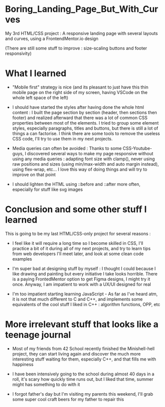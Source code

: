 # Boring_Landing_Page_But_With_Curves
My 3rd HTML/CSS project : A responsive landing page with several layouts and curves, using a FrontendMentor.io design

(There are still some stuff to improve : size-scaling buttons and footer responsivity)

# What I learned

- "Mobile first" strategy is nice (and its pleasant to just have this thin mobile page on the right side of my screen, having VSCode on the whole left space of the left)

- I should have started the styles after having done the whole html content : I built the page section by section (header, then sections then footer) and realized afterward that there was a lot of common CSS properties between most of the elements. I tried to group some element styles, especially paragraphs, titles and buttons, but there is still a lot of things a can factorise. I think there are some tools to remove the useless CSS code, I'll try to use them in my next projects.

- Media queries can often be avoided : Thanks to some CSS-Youtube-guys, I discovered several ways to make my page responsive without using any media queries : adapting font size with clamp(), never using raw positions and sizes (using min/max-width and auto margin instead), using flex-wrap, etc... I love this way of doing things and will try to improve on that point

- I should lighten the HTML using ::before and ::after more often, especially for stuff like svg images

# Conclusion and some other stuff I learned
This is going to be my last HTML/CSS-only project for several reasons :

- I feel like it will require a long time so I become skilled in CSS, I'll practice a bit of it during all of my next projects, and try to learn tips from web developers I'll meet later, and look at some clean code examples

- I'm super bad at designing stuff by myself : I thought I could because I like drawing and painting but every initiative I take looks horrible. There is a paying FrontedMentor option to get Figma designs, I might try it once. Anyway, I am impatient to work with a UX/UI designed for real

- I'm too impatient starting learning JavaScript - As far as I've heard atm, it is not that much different to C and C++, and implements some equivalents of the cool stuff I liked in C++ : algorithm functions, OPP, etc

# More irrelevant stuff that looks like a teenage journal
- Most of my friends from 42 School recently finished the Minishell-hell project, they can start living again and discover the much more interesting stuff waiting for them, especially C++, and that fills me with happiness

- I have been intensively going to the school during almost 40 days in a roll, it's scary how quickly time runs out, but I liked that time, summer might has something to do with it

- I forgot father's day but I'm visiting my parents this weekend, I'll grab some super cool craft beers for my father to repair this
